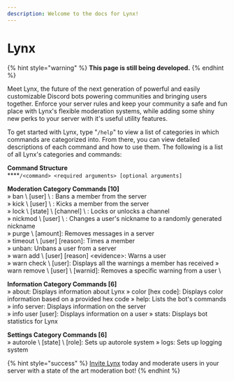 ```yaml
---
description: Welcome to the docs for Lynx!
---
```


# Lynx

{% hint style="warning" %}
**This page is still being developed.**
{% endhint %}

Meet Lynx, the future of the next generation of powerful and easily customizable Discord bots powering communities and bringing users together. Enforce your server rules and keep your community a safe and fun place with Lynx's flexible moderation systems, while adding some shiny new perks to your server with it's useful utility features.

To get started with Lynx, type "`/help`" to view a list of categories in which commands are categorized into. From there, you can view detailed descriptions of each command and how to use them. The following is a list of all Lynx's categories and commands:

**Command Structure**\
****`/<command> <required arguments> [optional arguments]`

**Moderation Category Commands \[10]** \
» ban \ [user] \ <reason>: Bans a member from the server \
» kick \ [user] \ <reason>: Kicks a member from the server \
» lock \ [state] \ [channel] \ <role>: Locks or unlocks a channel \
» nickmod \ [user] \ <reason>: Changes a user's nickname to a randomly generated nickname \
» purge \ [amount]: Removes messages in a server \
» timeout \ [user] \[reason]: Times a member \
» unban: Unbans a user from a server \
» warn add \ [user] \[reason] \<evidence>: Warns a user \
» warn check \ [user]: Displays all the warnings a member has received
» warn remove \ [user] \ [warnid]: Removes a specific warning from a user \

**Information Category Commands \[6]** \
» about: Displays information about Lynx
» color \[hex code]: Displays color information based on a provided hex code
» help: Lists the bot's commands \
» info server: Displays information on the server \
» info user \[user]: Displays information on a user
» stats: Displays bot statistics for Lynx

**Settings Category Commands \[6]** \
» autorole \ [state] \ [role]: Sets up autorole system
» logs: Sets up logging system
  
{% hint style="success" %}
[Invite Lynx](https://discord.com/api/oauth2/authorize?client\_id=771621658741178368\&permissions=1945627743\&scope=bot%20applications.commands) today and moderate users in your server with a state of the art moderation bot!
{% endhint %}
